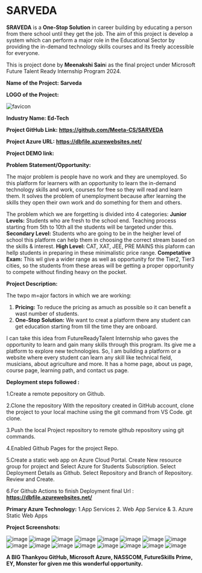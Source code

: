 # SARVEDA
**SRAVEDA** is a **One-Stop Solution** in career building by educating a person from there school until they get the job.
The aim of this project is develop a system which can perform a major role in the Educational Sector by providing the in-demand technology skills courses and its freely accessible for everyone.

This is project done by **Meenakshi Sain**i as the final project under Microsoft Future Talent Ready Internship Program 2024.

**Name of the Project:**  **Sarveda**

**LOGO of the Project:**

![favicon](https://github.com/Meeta-CS/SARVEDA/assets/172569993/24805f98-50ae-4988-bf8e-38dc12d80bc9)

**Industry Name:**   **Ed-Tech**

**Project GitHub Link:**   **https://github.com/Meeta-CS/SARVEDA**

**Project Azure URL:**    **https://dbfile.azurewebsites.net/**

**Project DEMO link:**    

**Problem Statement/Opportunity:**

The major problem is people have no work and they are unemployed. So this platform for learners with an opportunity to learn the in-demand technology skills and work, courses for free so they will read and learn them. It solves the problem of unemployment because after learning the skills they open their own work and do something for them and others.

The problem which we are forgetting is divided into 4 categories:
**Junior Levels:**  Students who are fresh to the school end. Teaching process starting from 5th to 10th all the students will be targeted under this.
**Secondary Level:**  Students who are going to be in the heigher level of school this platform can help them in choosing the correct stream based on the skills & interest.
**High Level:**  CAT, XAT, JEE, PRE MAINS this plaform can hellp students in preparing in these minimalistic price range.
**Competative Exam:**  This wil give a wider range as well as opportunity for the Tier2, Tier3 cities, so the students from these areas will be getting a proper opportunity to compete without finding heavy on the pocket.

**Project Description:**

The twpo m=ajor factors in which we are working:

1. **Pricing:** To reduce the pricing as amuch as possible so it can benefit a wast number of students.
2. **One-Stop Solution:**  We want to creat a platform there any student can get education starting from till the time they are onboard.


I can take this idea from FutureReadyTalent Internship who gaves the opportunity to learn and gain many skills through this program. Its give me a platform to explore new technologies. So, I am building a platform or a website where every student can learn any skill like technical field, musicians, about agriculture and more. It has a home page, about us page, course page, learning path, and contact us page.

**Deployment steps followed :**

1.Create a remote pepository on Github.

2.Clone the repository With the repository created in GitHub account, clone the project to your local machine using the git command from VS Code. git clone.

3.Push the local Project repository to remote github repository using git commands.

4.Enabled Github Pages for the project Repo.

5.Create a static web app on Azure Cloud Portal. Create New resource group for project and Select Azure for Students Subscription. Select Deployment Details as Github. Select Repository and Branch of Repository. Review and Create.

6.For Github Actions to finish Deployment final Url : **https://dbfile.azurewebsites.net/**


**Primary Azure Technology:**   1.App Services
                                2. Web App Service & 
                                3. Azure Static Web Apps

**Project Screenshots:**

![image](https://github.com/Meeta-CS/SARVEDA/assets/172569993/0eed1bbf-a789-4780-8192-1518651d1224)
![image](https://github.com/Meeta-CS/SARVEDA/assets/172569993/b6023721-4a3c-4c5b-975a-ddc1c10ac741)
![image](https://github.com/Meeta-CS/SARVEDA/assets/172569993/e9f64647-1594-4d40-ba10-a80645b3e639)
![image](https://github.com/Meeta-CS/SARVEDA/assets/172569993/64f01ae2-c876-47cd-ba37-67ac818feb50)
![image](https://github.com/Meeta-CS/SARVEDA/assets/172569993/433fdcf6-ac2c-41dd-bb8d-b21adba50211)
![image](https://github.com/Meeta-CS/SARVEDA/assets/172569993/a964408a-0ad5-46d5-a7da-78da9152f720)
![image](https://github.com/Meeta-CS/SARVEDA/assets/172569993/f689b5b7-4860-4a22-b57c-2f927a16dbf0)
![image](https://github.com/Meeta-CS/SARVEDA/assets/172569993/1a15f013-b21b-4fc6-a5f9-6a373264a528)
![image](https://github.com/Meeta-CS/SARVEDA/assets/172569993/c130da59-a1ac-4de4-9a05-be40e8d25491)
![image](https://github.com/Meeta-CS/SARVEDA/assets/172569993/14f14a90-8a7c-4274-83be-273c8b99df5a)
![image](https://github.com/Meeta-CS/SARVEDA/assets/172569993/904832f4-63b2-4392-8133-5199b9b0c6e2)
![image](https://github.com/Meeta-CS/SARVEDA/assets/172569993/fad5cd5f-b53c-467e-b094-55d757323360)
![image](https://github.com/Meeta-CS/SARVEDA/assets/172569993/e5f42f52-ee57-47d8-9815-42cb9c2087d6)
![image](https://github.com/Meeta-CS/SARVEDA/assets/172569993/3f6ee00b-f2ab-4e64-a5ab-beeb92584017)
![image](https://github.com/Meeta-CS/SARVEDA/assets/172569993/b47bc090-e1e4-477e-986e-2ee42650f2aa)
![image](https://github.com/Meeta-CS/SARVEDA/assets/172569993/3d06a974-3514-4322-89ea-24a260dc55d5)

                               

**A BIG Thankyou GitHub, Microsoft Azure, NASSCOM, FutureSkills Prime, EY, Monster for given me this wonderful opportunity.**
